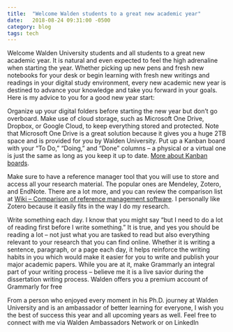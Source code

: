 ```yaml
---
title:  "Welcome Walden students to a great new academic year"
date:   2018-08-24 09:31:00 -0500
category: blog
tags: tech
---
```

Welcome Walden University students and all students to a great new academic year. It is natural and even expected to feel the high adrenaline when starting the year. Whether picking up new pens and fresh new notebooks for your desk or begin learning with fresh new writings and readings in your digital study environment, every new academic new year is destined to advance your knowledge and take you forward in your goals. Here is my advice to you for a good new year start:

Organize up your digital folders before starting the new year but don’t go overboard. Make use of cloud storage, such as Microsoft One Drive, Dropbox, or Google Cloud, to keep everything stored and protected. Note that Microsoft One Drive is a great solution because it gives you a huge 2TB space and is provided for you by Walden University.
Put up a Kanban board with your “To Do,” “Doing,” and “Done” columns – a physical or a virtual one is just the same as long as you keep it up to date. [More about Kanban boards](https://www.planview.com/resources/articles/what-is-kanban-board/).

Make sure to have a reference manager tool that you will use to store and access all your research material. The popular ones are Mendeley, Zotero, and EndNote. There are a lot more, and you can review the comparison list at [Wiki – Comparison of reference management software](https://en.wikipedia.org/wiki/Comparison_of_reference_management_software). I personally like Zotero because it easily fits in the way I do my research.

Write something each day. I know that you might say “but I need to do a lot of reading first before I write something.” It is true, and yes you should be reading a lot – not just what you are tasked to read but also everything relevant to your research that you can find online. Whether it is writing a sentence, paragraph, or a page each day, it helps reinforce the writing habits in you which would make it easier for you to write and publish your major academic papers. While you are at it, make Grammarly an integral part of your writing process – believe me it is a live savior during the dissertation writing process. Walden offers you a premium account of Grammarly for free

From a person who enjoyed every moment in his Ph.D. journey at Walden University and is an ambassador of better learning for everyone, I wish you the best of success this year and all upcoming years as well. Feel free to connect with me via Walden Ambassadors Network or on LinkedIn
